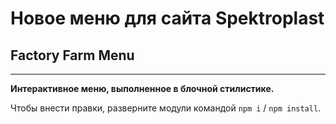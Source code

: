 # Новое меню для сайта Spektroplast

## Factory Farm Menu

---

**Интерактивное меню, выполненное в блочной стилистике.**

Чтобы внести правки, разверните модули командой `npm i` / `npm install`.
